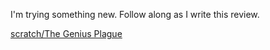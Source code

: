 I'm trying something new. Follow along as I write this review.

[scratch/The Genius Plague](https://github.com/MentatJack/scratch/tree/master/The%20Genius%20Plague)